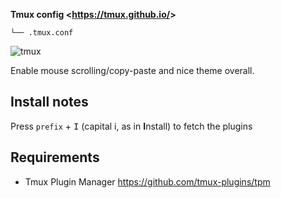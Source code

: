 **Tmux config <<https://tmux.github.io/>>**

    └── .tmux.conf

![tmux](https://raw.githubusercontent.com/Kraymer/bulkdata/master/F-dotfiles/tmux.png)

Enable mouse scrolling/copy-paste and nice theme overall.

## Install notes

Press `prefix` + <kbd>I</kbd> (capital i, as in **I**nstall) to fetch the plugins

## Requirements

- Tmux Plugin Manager [<https://github.com/tmux-plugins/tpm>](https://github.com/tmux-plugins/tpm)
